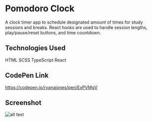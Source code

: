 # Pomodoro Clock

A clock timer app to schedule designated amount of times for study sessions and breaks. React hooks are used to handle session lengths, play/pause/reset buttons, and time countdown.

## Technologies Used

HTML SCSS TypeScript React

## CodePen Link

https://codepen.io/ryanajones/pen/ExPVMgV

## Screenshot

![alt text](https://i.imgur.com/CkDEIhI.png)
